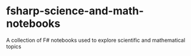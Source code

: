 # fsharp-science-and-math-notebooks
 A collection of F# notebooks used to explore scientific and mathematical topics
